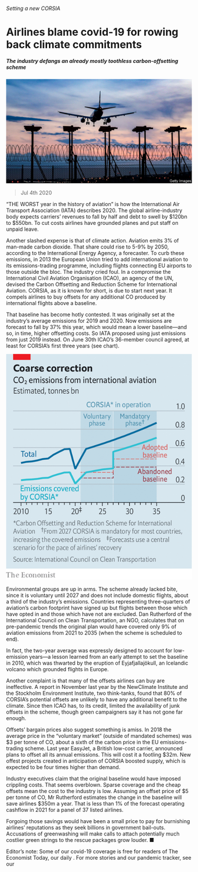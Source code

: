 ###### Setting a new CORSIA

# Airlines blame covid-19 for rowing back climate commitments 

##### The industry defangs an already mostly toothless carbon-offsetting scheme 

![image](images/20200704_WBP504.jpg) 

> Jul 4th 2020 

“THE WORST year in the history of aviation” is how the International Air Transport Association (IATA) describes 2020. The global airline-industry body expects carriers’ revenues to fall by half and debt to swell by $120bn to $550bn. To cut costs airlines have grounded planes and put staff on unpaid leave.

Another slashed expense is that of climate action. Aviation emits 3% of man-made carbon dioxide. That share could rise to 5-9% by 2050, according to the International Energy Agency, a forecaster. To curb these emissions, in 2013 the European Union tried to add international aviation to its emissions-trading programme, including flights connecting EU airports to those outside the bloc. The industry cried foul. In a compromise the International Civil Aviation Organisation (ICAO), an agency of the UN, devised the Carbon Offsetting and Reduction Scheme for International Aviation. CORSIA, as it is known for short, is due to start next year. It compels airlines to buy offsets for any additional CO produced by international flights above a baseline.


That baseline has become hotly contested. It was originally set at the industry’s average emissions for 2019 and 2020. Now emissions are forecast to fall by 37% this year, which would mean a lower baseline—and so, in time, higher offsetting costs. So IATA proposed using just emissions from just 2019 instead. On June 30th ICAO’s 36-member council agreed, at least for CORSIA’s first three years (see chart).

![image](images/20200704_WBC232.png) 


Environmental groups are up in arms. The scheme already lacked bite, since it is voluntary until 2027 and does not include domestic flights, about a third of the industry’s emissions. Countries representing three-quarters of aviation’s carbon footprint have signed up but flights between those which have opted in and those which have not are excluded. Dan Rutherford of the International Council on Clean Transportation, an NGO, calculates that on pre-pandemic trends the original plan would have covered only 9% of aviation emissions from 2021 to 2035 (when the scheme is scheduled to end).

In fact, the two-year average was expressly designed to account for low-emission years—a lesson learned from an early attempt to set the baseline in 2010, which was thwarted by the eruption of Eyjafjallajökull, an Icelandic volcano which grounded flights in Europe.

Another complaint is that many of the offsets airlines can buy are ineffective. A report in November last year by the NewClimate Institute and the Stockholm Environment Institute, two think-tanks, found that 80% of CORSIA’s potential offsets are unlikely to have any additional benefit to the climate. Since then ICAO has, to its credit, limited the availability of junk offsets in the scheme, though green campaigners say it has not gone far enough.

Offsets’ bargain prices also suggest something is amiss. In 2018 the average price in the “voluntary market” (outside of mandated schemes) was $3 per tonne of CO, about a sixth of the carbon price in the EU emissions-trading scheme. Last year EasyJet, a British low-cost carrier, announced plans to offset all its annual emissions. This will cost it a footling $32m. New offest projects created in anticipation of CORSIA boosted supply, which is expected to be four times higher than demand.

Industry executives claim that the original baseline would have imposed crippling costs. That seems overblown. Sparse coverage and the cheap offsets mean the cost to the industry is low. Assuming an offset price of $5 per tonne of CO, Mr Rutherford estimates the change in the baseline will save airlines $350m a year. That is less than 1% of the forecast operating cashflow in 2021 for a panel of 37 listed airlines.

Forgoing those savings would have been a small price to pay for burnishing airlines’ reputations as they seek billions in government bail-outs. Accusations of greenwashing will make calls to attach potentially much costlier green strings to the rescue packages grow louder. ■

Editor’s note: Some of our covid-19 coverage is free for readers of The Economist Today, our daily . For more stories and our pandemic tracker, see our 

